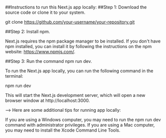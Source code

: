 ##Instructions to run this Next.js app locally:
##Step 1: Download the source code or clone it to your system.

git clone https://github.com/your-username/your-repository.git

##Step 2: Install npm.

Next.js requires the npm package manager to be installed. If you don't have npm installed, you can install it by following the instructions on the npm website: https://www.npmjs.com/.

##Step 3: Run the command npm run dev.

To run the Next.js app locally, you can run the following command in the terminal:

npm run dev

This will start the Next.js development server, which will open a new browser window at http://localhost:3000.

--> Here are some additional tips for running app locally:

If you are using a Windows computer, you may need to run the npm run dev command with administrator privileges.
If you are using a Mac computer, you may need to install the Xcode Command Line Tools.